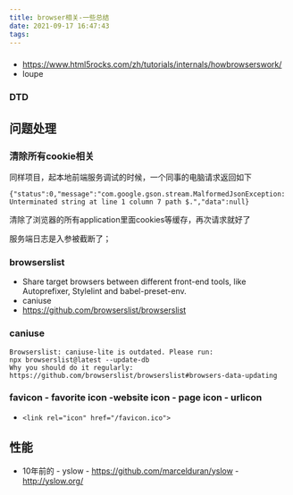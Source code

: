 ```yaml
---
title: browser相关-一些总结
date: 2021-09-17 16:47:43
tags:
---
```


###
- https://www.html5rocks.com/zh/tutorials/internals/howbrowserswork/
- loupe
### DTD



## 问题处理
### 清除所有cookie相关
同样项目，起本地前端服务调试的时候，一个同事的电脑请求返回如下
```
{"status":0,"message":"com.google.gson.stream.MalformedJsonException: Unterminated string at line 1 column 7 path $.","data":null}

```
清除了浏览器的所有application里面cookies等缓存，再次请求就好了

服务端日志是入参被截断了；

### browserslist
- Share target browsers between different front-end tools, like Autoprefixer, Stylelint and babel-preset-env.
- caniuse
- https://github.com/browserslist/browserslist

### caniuse
```
Browserslist: caniuse-lite is outdated. Please run:
npx browserslist@latest --update-db
Why you should do it regularly: https://github.com/browserslist/browserslist#browsers-data-updating
```

### favicon - favorite icon -website icon - page icon - urlicon
- `<link rel="icon" href="/favicon.ico">`
## 性能
- 10年前的 - yslow - https://github.com/marcelduran/yslow - http://yslow.org/